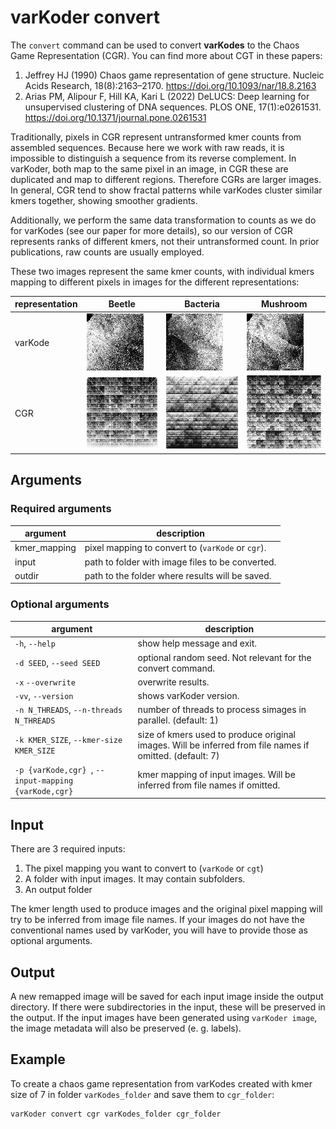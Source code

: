 # varKoder convert

The `convert` command can be used to convert **varKodes** to the Chaos Game Representation (CGR). You can find more about CGT in these papers:

1. Jeffrey HJ (1990) Chaos game representation of gene structure. Nucleic Acids Research, 18(8):2163–2170. https://doi.org/10.1093/nar/18.8.2163
2. Arias PM, Alipour F, Hill KA, Kari L (2022) DeLUCS: Deep learning for unsupervised clustering of DNA sequences. PLOS ONE, 17(1):e0261531. https://doi.org/10.1371/journal.pone.0261531

Traditionally, pixels in CGR represent untransformed kmer counts from assembled sequences. Because here we work with raw reads, it is impossible to distinguish a sequence from its reverse complement. In varKoder, both map to the same pixel in an image, in CGR these are duplicated and map to different regions. Therefore CGRs are larger images. In general, CGR tend to show fractal patterns while varKodes cluster similar kmers together, showing smoother gradients.

Additionally, we perform the same data transformation to counts as we do for varKodes (see our paper for more details), so our version of CGR represents ranks of different kmers, not their untransformed count. In prior publications, raw counts are usually employed.

These two images represent the same kmer counts, with individual kmers mapping to different pixels in images for the different representations:

| representation | Beetle | Bacteria | Mushroom |
| ----- | ----- |  ----- | ----- |
| varKode | ![Beetle varKode](Animalia_Cerambycidae_SRR15249224@00010000K+varKode+k7.png) | ![Bacteria varKode](Bacteria_Mycoplasma_SRR2101396@00200000K+varKode+k7.png) |  ![Mushroom varKode](Fungi_Amanitaceae_SRR15292413@00010000K+varKode+k7.png)  |  
| CGR | ![Beetle CGR](Animalia_Cerambycidae_SRR15249224@00010000K+cgr+k7.png) | ![Bacteria CGR](Bacteria_Mycoplasma_SRR2101396@00200000K+cgr+k7.png) |  ![Mushroom CGR](Fungi_Amanitaceae_SRR15292413@00010000K+cgr+k7.png)  | 



## Arguments

### Required arguments
| argument | description |
| --- | --- |
|  kmer_mapping  |         pixel mapping to convert to (`varKode` or `cgr`). |
|  input  |                path to folder with image files to be converted. |
|  outdir  |               path to the folder where results will be saved. | 
### Optional arguments
| argument | description |
| --- | --- |
| `-h`, `--help` | show help message and exit. |
| `-d SEED`, `--seed SEED` |  optional random seed. Not relevant for the convert command. |
| `-x` `--overwrite` | overwrite results. | 
| `-vv`, `--version` |  shows varKoder version. |
| `-n N_THREADS`, `--n-threads N_THREADS` | number of threads to process simages in parallel. (default: 1) |
| `-k KMER_SIZE`, `--kmer-size KMER_SIZE` | size of kmers used to produce original images. Will be inferred from file names if omitted. (default: 7) |
| `-p {varKode,cgr} `, `--input-mapping {varKode,cgr}` | kmer mapping of input images. Will be inferred from file names if omitted. |

## Input

There are 3 required inputs:
1. The pixel mapping you want to convert to (`varKode` or `cgt`)
2. A folder with input images. It may contain subfolders.
3. An output folder

The kmer length used to produce images and the original pixel mapping will try to be inferred from image file names. If your images do not have the conventional names used by varKoder, you will have to provide those as optional arguments.


## Output

A new remapped image will be saved for each input image inside the output directory. If there were subdirectories in the input, these will be preserved in the output. If the input images have been generated using `varKoder image`, the image metadata will also be preserved (e. g. labels).

## Example

To create a chaos game representation from varKodes created with kmer size of 7 in folder `varKodes_folder` and save them to `cgr_folder`:

```bash
varKoder convert cgr varKodes_folder cgr_folder
```


